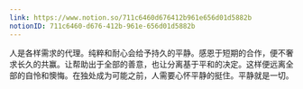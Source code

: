 ```yaml
---
link: https://www.notion.so/711c6460d676412b961e656d01d5882b
notionID: 711c6460-d676-412b-961e-656d01d5882b
---
```

人是各样需求的代理。纯粹和耐心会给予持久的平静。感恩于短期的合作，便不奢求长久的共赢。让帮助出于全部的善意，也让分离基于平和的决定。这样便远离全部的自怜和懊悔。在独处成为可能之前，人需要心怀平静的挺住。平静就是一切。 ​​​
